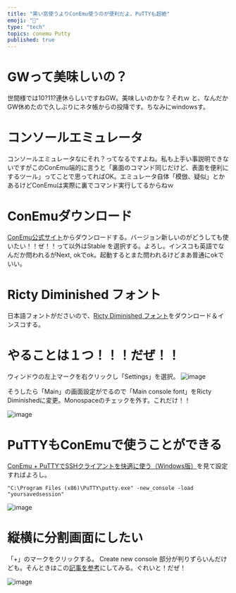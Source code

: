 ```yaml
---
title: "黒い窓使うよりConEmu使うのが便利だよ、PuTTYも超絶"
emoji: "📝"
type: "tech"
topics: conemu Putty
published: true
---
```


# GWって美味しいの？
世間様では10?11?連休らしいですねGW。美味しいのかな？それｗ
と、なんだかGW休めたので久しぶりにネタ帳からの投降です。ちなみにwindowsす。

# コンソールエミュレータ
コンソールエミュレータなにそれ？ってなるですよね。私も上手い事説明できないですがこのConEmu端的に言うと「裏面のコマンド同じだけど、表面を便利にするツール」ってことで思ってればOK。エミュレータ自体「模倣、疑似」とかあるけどConEmuは実際に裏でコマンド実行してるからねｗ

# ConEmuダウンロード
[ConEmu公式サイト](http://www.fosshub.com/ConEmu.html#clickToStartDownload)からダウンロードする。バージョン新しいのがどうしても使いたい！！ぜ！！って以外はStable を選択する。よろし。インスコも英語でなんだか問われるがNext, okでok。起動するとまた問われるけどまあ普通にokでいい。

# Ricty Diminished フォント
日本語フォントがださいので、[Ricty Diminished フォント](http://qiita.com/murachi1208/items/513ffa243a879ee250f2)をダウンロード＆インスコする。

# やることは１つ！！！だぜ！！
ウィンドウの左上マークを右クリックし「Settings」を選択。
![image](https://qiita-image-store.s3.amazonaws.com/0/44540/d291d63a-451e-9d98-71f8-4107be9d1075.png)

そうしたら「Main」の画面設定がでるので「Main console font」をRicty Diminishedに変更。Monospaceのチェックを外す。これだけ！！

![image](https://qiita-image-store.s3.amazonaws.com/0/44540/8b1b2f7a-e75e-5800-7680-a5154451a466.png)

# PuTTYもConEmuで使うことができる
[ConEmu + PuTTYでSSHクライアントを快適に使う（Windows版）](http://kuroeveryday.blogspot.jp/2015/10/ConEmu-PuTTY.html)を見て設定すればよろし。

```
"C:\Program Files (x86)\PuTTY\putty.exe" -new_console -load "yoursavedsession"
```

![image](https://qiita-image-store.s3.amazonaws.com/0/44540/01f6007d-207c-f4e4-2022-237dd174e33a.png)

# 縦横に分割画面にしたい
「+」のマークをクリックする。
Create new console 部分が判りずらいんだけども。そんときはこの[記事を参考](http://system.normalblog.net/conemu/download_install_settings/)にしてみる。ぐれいと！だぜ！

![image](https://qiita-image-store.s3.amazonaws.com/0/44540/1abc452b-3069-3093-d574-59520c09d623.png)


